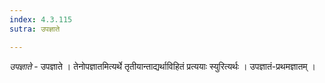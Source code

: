 ```yaml
---
index: 4.3.115
sutra: उपज्ञाते

---
```

_उपज्ञाते_ - उपज्ञाते । तेनोपज्ञातमित्यर्थे तृतीयान्ताद्यर्थाविहितं प्रत्ययाः स्युरित्यर्थः । उपज्ञातं-प्रथमज्ञातम् ।